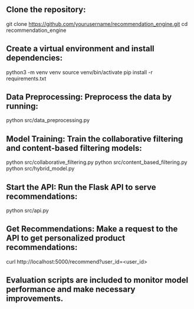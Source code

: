 ## Clone the repository:

git clone https://github.com/yourusername/recommendation_engine.git
cd recommendation_engine

## Create a virtual environment and install dependencies:

python3 -m venv venv
source venv/bin/activate
pip install -r requirements.txt

## Data Preprocessing: Preprocess the data by running:

python src/data_preprocessing.py

## Model Training: Train the collaborative filtering and content-based filtering models:

python src/collaborative_filtering.py
python src/content_based_filtering.py
python src/hybrid_model.py

## Start the API: Run the Flask API to serve recommendations:

python src/api.py

## Get Recommendations: Make a request to the API to get personalized product recommendations:

curl http://localhost:5000/recommend?user_id=<user_id>

## Evaluation scripts are included to monitor model performance and make necessary improvements.